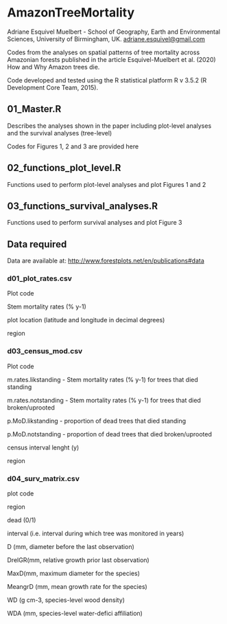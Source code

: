 # AmazonTreeMortality
Adriane Esquivel Muelbert - School of Geography, Earth and Environmental Sciences, University of Birmingham, UK.
adriane.esquivel@gmail.com

Codes from the analyses on spatial patterns of tree mortality across Amazonian forests published in the article Esquivel-Muelbert et al. (2020) How and Why Amazon trees die. 

Code developed and tested using the R statistical platform R v 3.5.2 (R Development Core Team, 2015).

## 01_Master.R 
Describes the analyses shown in the paper including plot-level analyses and the survival analyses (tree-level)

Codes for Figures 1, 2 and 3 are provided here

## 02_functions_plot_level.R
Functions used to perform plot-level analyses and plot Figures 1 and 2

## 03_functions_survival_analyses.R
Functions used to perform survival analyses and plot Figure 3

## Data required

Data are available at: http://www.forestplots.net/en/publications#data

### d01_plot_rates.csv
Plot code 

Stem mortality rates (% y-1)

plot location (latitude and longitude in decimal degrees)

region

### d03_census_mod.csv
Plot code 

m.rates.likstanding - Stem mortality rates (% y-1) for trees that died standing 

m.rates.notstanding - Stem mortality rates (% y-1) for trees that died broken/uprooted 

p.MoD.likstanding - proportion of dead trees that died standing

p.MoD.notstanding - proportion of dead trees that died broken/uprooted 

census interval lenght (y)

region

### d04_surv_matrix.csv
plot code

region

dead (0/1)

interval (i.e. interval during which tree was monitored in years)

D (mm, diameter before the last observation)

DrelGR(mm, relative growth prior last observation)

MaxD(mm, maximum diameter for the species)

MeangrD (mm, mean growth rate for the species)

WD (g cm-3, species-level wood density)

WDA (mm, species-level water-defici affiliation)
